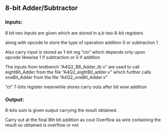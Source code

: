## 8-bit Adder/Subtractor

### Inputs:
8 bit two inputs are given which are stored in a,b two 8-bit registers 

along with opcode to store the type of operation addition 0 or subtraction 1  

Also carry input is stored as 1-bit reg “cin” which depends only upon opcode likewise 1 if subtraction or 0 if addition

The inputs from testbench “A4Q2_B8_Adder_tb.v” are used to call eightBit_Adder from the file “A4Q2_eightBit_adder.v” which further calls oneBit_Adder from the file “A4Q2_oneBit_Adder.v”

“ct” 7-bits register meanwhile stores carry outs after bit wise addition 

### Output:

8-bits sum is given output carrying the result obtained.

Carry out at the final 8th bit addition as cout
Overflow as wire containing the result so obtained is overflow or not

